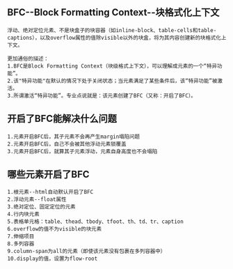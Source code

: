 ## BFC--Block Formatting Context--块格式化上下文
    浮动、绝对定位元素、不是块盒子的块容器（如inline-block、table-cells和table-captions），以及overflow属性的值除visible以外的块盒，将为其内容创建新的块格式化上下文。

    更加通俗的描述：
    1.BFC是Block Formatting Context（块级格式上下文），可以理解成元素的一个“特异功能”。
    2.该"特异功能"在默认的情况下处于关闭状态；当元素满足了某些条件后，该“特异功能”被激活。
    3.所谓激活“特异功能”。专业点说就是：该元素创建了BFC（又称：开启了BFC）。

## 开启了BFC能解决什么问题
    1.元素开启BFC后，其子元素不会再产生margin塌陷问题
    2.元素开启BFC后，自己不会被其他浮动元素锁覆盖
    3.元素开启BFC后，就算其子元素浮动，元素自身高度也不会塌陷

## 哪些元素开启了BFC
    1.根元素--html自动默认开启了BFC
    2.浮动元素--float属性
    3.绝对定位、固定定位的元素
    4.行内块元素
    5.表格单元格：table、thead、tbody、tfoot、th、td、tr、caption
    6.overflow的值不为visible的块元素
    7.伸缩项目
    8.多列容器
    9.column-span为all的元素（即使该元素没有包裹在多列容器中）
    10.display的值，设置为flow-root
